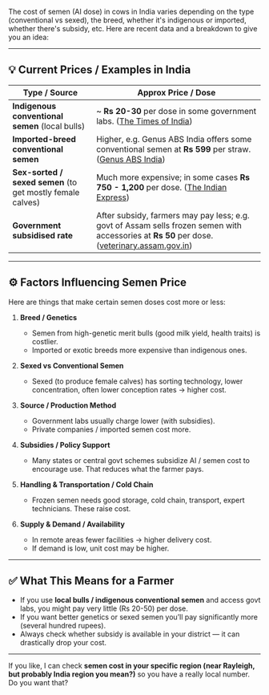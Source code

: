The cost of semen (AI dose) in cows in India varies depending on the type (conventional vs sexed), the breed, whether it's indigenous or imported, whether there's subsidy, etc. Here are recent data and a breakdown to give you an idea:

---

## 💡 Current Prices / Examples in India

| Type / Source                                              | Approx Price / Dose                                                                                                                               |
| ---------------------------------------------------------- | ------------------------------------------------------------------------------------------------------------------------------------------------- |
| **Indigenous conventional semen** (local bulls)            | \~ **Rs 20-30** per dose in some government labs. ([The Times of India][1])                                                                       |
| **Imported-breed conventional semen**                      | Higher, e.g. Genus ABS India offers some conventional semen at **Rs 599** per straw. ([Genus ABS India][2])                                       |
| **Sex-sorted / sexed semen** (to get mostly female calves) | Much more expensive; in some cases **Rs 750 - 1,200** per dose. ([The Indian Express][3])                                                         |
| **Government subsidised rate**                             | After subsidy, farmers may pay less; e.g. govt of Assam sells frozen semen with accessories at **Rs 50** per dose. ([veterinary.assam.gov.in][4]) |

---

## ⚙️ Factors Influencing Semen Price

Here are things that make certain semen doses cost more or less:

1. **Breed / Genetics**

   * Semen from high-genetic merit bulls (good milk yield, health traits) is costlier.
   * Imported or exotic breeds more expensive than indigenous ones.

2. **Sexed vs Conventional Semen**

   * Sexed (to produce female calves) has sorting technology, lower concentration, often lower conception rates → higher cost.

3. **Source / Production Method**

   * Government labs usually charge lower (with subsidies).
   * Private companies / imported semen cost more.

4. **Subsidies / Policy Support**

   * Many states or central govt schemes subsidize AI / semen cost to encourage use. That reduces what the farmer pays.

5. **Handling & Transportation / Cold Chain**

   * Frozen semen needs good storage, cold chain, transport, expert technicians. These raise cost.

6. **Supply & Demand / Availability**

   * In remote areas fewer facilities → higher delivery cost.
   * If demand is low, unit cost may be higher.

---

## ✅ What This Means for a Farmer

* If you use **local bulls / indigenous conventional semen** and access govt labs, you might pay very little (Rs 20-50) per dose.
* If you want better genetics or sexed semen you’ll pay significantly more (several hundred rupees).
* Always check whether subsidy is available in your district — it can drastically drop your cost.

---

If you like, I can check **semen cost in your specific region (near Rayleigh, but probably India region you mean?)** so you have a really local number. Do you want that?

[1]: https://timesofindia.indiatimes.com/city/jaipur/first-sex-sorted-semen-lab-opens-in-bassi-will-produce-10l-doses-annually/articleshow/123244324.cms?utm_source=chatgpt.com "First sex-sorted semen lab opens in Bassi, will produce 10L doses annually"
[2]: https://genusabsindia.com/bulls/rodeo/?utm_source=chatgpt.com "Rodeo"
[3]: https://indianexpress.com/article/india/artificial-insemination-technology-hits-cost-barrier-6007864/?utm_source=chatgpt.com "Artificial insemination: Technology hits cost barrier"
[4]: https://veterinary.assam.gov.in/frontimpotentdata/semen-price-availability?utm_source=chatgpt.com "Semen Price & Availability | Government Of Assam, India"
